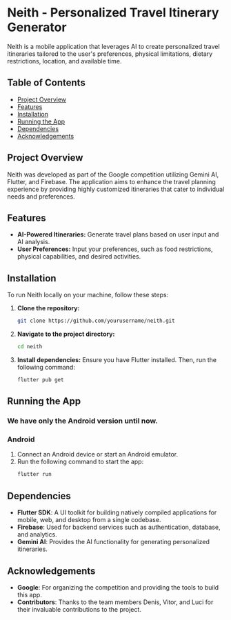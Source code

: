 # Neith - Personalized Travel Itinerary Generator

Neith is a mobile application that leverages AI to create personalized travel itineraries tailored to the user's preferences, physical limitations, dietary restrictions, location, and available time.

## Table of Contents

- [Project Overview](#project-overview)
- [Features](#features)
- [Installation](#installation)
- [Running the App](#running-the-app)
- [Dependencies](#dependencies)
- [Acknowledgements](#acknowledgements)

## Project Overview

Neith was developed as part of the Google competition utilizing Gemini AI, Flutter, and Firebase. The application aims to enhance the travel planning experience by providing highly customized itineraries that cater to individual needs and preferences.

## Features

- **AI-Powered Itineraries:** Generate travel plans based on user input and AI analysis.
- **User Preferences:** Input your preferences, such as food restrictions, physical capabilities, and desired activities.

## Installation

To run Neith locally on your machine, follow these steps:

1. **Clone the repository:**
   ```bash
   git clone https://github.com/yourusername/neith.git
   ```
2. **Navigate to the project directory:**
   ```bash
   cd neith
   ```
3. **Install dependencies:**
   Ensure you have Flutter installed. Then, run the following command:
   ```bash
   flutter pub get
   ```

## Running the App

### We have only the Android version until now.

### Android
1. Connect an Android device or start an Android emulator.
2. Run the following command to start the app:
   ```bash
   flutter run
   ```

## Dependencies

- **Flutter SDK**: A UI toolkit for building natively compiled applications for mobile, web, and desktop from a single codebase.
- **Firebase**: Used for backend services such as authentication, database, and analytics.
- **Gemini AI**: Provides the AI functionality for generating personalized itineraries.

## Acknowledgements

- **Google**: For organizing the competition and providing the tools to build this app.
- **Contributors**: Thanks to the team members Denis, Vitor, and Luci for their invaluable contributions to the project.
